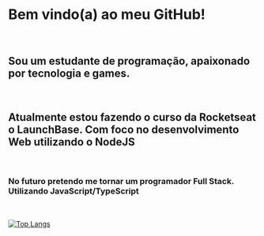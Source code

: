# Bem vindo(a) ao meu GitHub!

<br/>

## Sou um estudante de programação, apaixonado por tecnologia e games.

<br/>

## Atualmente estou fazendo o curso da Rocketseat o LaunchBase. Com foco no desenvolvimento Web utilizando o NodeJS

<br/>

### No futuro pretendo me tornar um programador Full Stack. Utilizando JavaScript/TypeScript

<br/>

[![Top Langs](https://github-readme-stats.vercel.app/api/top-langs/?username=pinheiropaulo&layout=compact)](https://github.com/anuraghazra/github-readme-stats)
